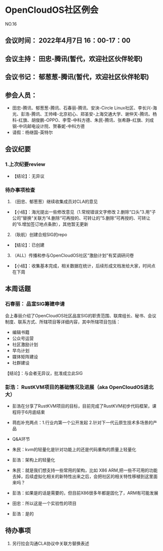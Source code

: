 # OpenCloudOS社区例会

NO.16

## 会议时间： 2022年4月7日 16：00-17：00
## 会议主持： 田忠-腾讯(暂代，欢迎社区伙伴轮职)
## 会议书记： 郁葱葱-腾讯(暂代，欢迎社区伙伴轮职)
## 参会人员： 
* 田忠-腾讯、郁葱葱-腾讯、石春丽-腾讯、安泱-Circle Linux社区、李长兴-海光、彭浩-腾讯、王帅峰-北京初心、郑圣安-上海交通大学、谢仲天-腾讯、杨科-红旗、胡俊鹏-OPPO、李雪-中科方德、朱民-腾讯、张希静-红旗、刘成钢-中讯邮电设计院、贺春妮-中科方德
* 请假：杨继国-英特尔

## 会议纪要

### 1.上次纪要review

* 【结论】：无异议

### 待办事项检查 

1. （田忠、郁葱葱）继续收集成员对CLA的意见
* 【小结】：海光提出一些修改意见（1.常规错误文字修改 2.删除“口头”3.用“子公司”替换“关联方”4.删除“可再授的、可转让的”5.删除“可再授的、可转让的”6.增加签订地点条款），其他暂无更新

2. （耿航）创建合规SIG的repo
* 【结论】：已创建

3. （ALL）传播和参与OpenCloudOS社区“激励计划”有奖调研问卷
* 【小结】：收集基本完成，相关数据在统计，后续形成文档发给大家，时间点在下周

## 本周话题

### 石春丽： 品宣SIG筹建申请
会上春丽介绍了OpenCloudOS社区品宣SIG的职责范围、联席组长、秘书、会议制度、联系方式、所辖项目等详细内容，其中所辖项目包括：
* 编辑书籍
* 公众号运营 
* 社区激励计划
* 早鸟计划
* 媒体矩阵建设
* 社群建设

【结论】：与会者无异议，批准成立此SIG

### 彭浩： RustKVM项目的基础情况及进展（aka OpenCloudOS进北大）
* 彭浩在分享了RustKVM项目的目标，目前完成了RustKVM初步代码框架，课程将于6月底结束
* 蒋彪补充两点：1.行业内第一个公开发起 2.针对下一代云原生技术多场景的产品

* Q&A环节
* 朱民：kvm的轻量化是针对功能上的还是代码重构的质量上轻量化
* 彭浩：架构上的轻量化
* 朱民：就是我们想支持一些常用的架构，比如 X86 ARM,把一些不可用的功能去掉，后续虚拟化相关的新特性出来之后，会把社区的相关特性移植到这里面来吗？
* 彭浩：如果是的话是需要的，但目前X86很多年都是固化了，ARM有可能发展
* 田忠：所以这是一个实验性的项目
* 彭浩：是的

## 待办事项
1. 另行拉会沟通CLA协议中关联方替换表述


